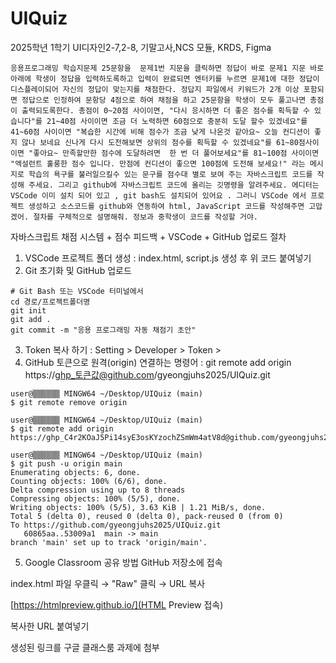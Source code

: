 # UIQuiz
2025학년 1학기 UI디자인2-7,2-8, 기말고사,NCS 모듈, KRDS, Figma
``` chat 프롬프
응용프로그래밍 학습지문제 25문항을  문제1번 지문을 클릭하면 정답이 바로 문제1 지문 바로 아래에 학생이 정답을 입력하도록하고 입력이 완료되면 엔터키를 누르면 문제1에 대한 정답이 디스플레이되어 자신의 정답이 맞는지를 채점한다. 정답지 파일에서 키워드가 2개 이상 포함되면 정답으로 인정하여 문항당 4점으로 하여 채점을 하고 25문항을 학생이 모두 풀고나면 총점이 출력되도록한다. 총점이 0~20점 사이이면, "다시 응시하면 더 좋은 점수를 획득할 수 있습니다"를 21~40점 사이이면 조금 더 노력하면 60점으로 충분히 도달 할수 있겠네요"를 41~60점 사이이면 "복습한 시간에 비해 점수가 조금 낮게 나온것 같아요~ 오늘 컨디션이 좋지 않나 보네요 신나게 다시 도전해보면 상위의 점수를 획득할 수 있겠네요"를 61~80점사이이면 "좋아요~ 만족할만한 점수에 도달하려면  한 번 더 풀어보세요"를 81~100점 사이이면 "엑설런트 훌룽한 점수 입니다. 만점에 컨디션이 좋으면 100점에 도전해 보세요!" 라는 메시지로 학습의 욕구를 불러일으킬수 있는 문구를 점수대 별로 보여 주는 자바스크립트 코드를 작성해 주세요. 그리고 github에 자바스크립트 코드에 올리는 깃명령을 알려주세요. 에디터는 VSCode 이미 설치 되어 있고 , git bash도 설치되어 있어요 . 그러니 VSCode 에서 프로젝트 생성하고 소스코드를 github와 연동하여 html, JavaScript 코드를 작성해주면 고맙겠어. 절차를 구체적으로 설명해줘. 정보과 중학생이 코드를 작성할 거야.
```
자바스크립트 채점 시스템 + 점수 피드백 + VSCode + GitHub 업로드 절차

1. VSCode 프로젝트 폴더 생성 : index.html, script.js 생성 후 위 코드 붙여넣기
2. Git 초기화 및 GitHub 업로드

```
# Git Bash 또는 VSCode 터미널에서
cd 경로/프로젝트폴더명
git init
git add .
git commit -m "응용 프로그래밍 자동 채점기 초안"

```
3. Token 복사 하기 : Setting > Developer > Token > 
4. GitHub 토큰으로 원격(origin) 연결하는 명령어 : git remote add origin https://ghp_토큰값@github.com/gyeongjuhs2025/UIQuiz.git

```
user@▒▒▒▒▒▒ MINGW64 ~/Desktop/UIQuiz (main)
$ git remote remove origin

user@▒▒▒▒▒▒ MINGW64 ~/Desktop/UIQuiz (main)
$ git remote add origin https://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@github.com/gyeongjuhs2025/UIQuiz.git

user@▒▒▒▒▒▒ MINGW64 ~/Desktop/UIQuiz (main)
$ git push -u origin main
Enumerating objects: 6, done.
Counting objects: 100% (6/6), done.
Delta compression using up to 8 threads
Compressing objects: 100% (5/5), done.
Writing objects: 100% (5/5), 3.63 KiB | 1.21 MiB/s, done.
Total 5 (delta 0), reused 0 (delta 0), pack-reused 0 (from 0)
To https://github.com/gyeongjuhs2025/UIQuiz.git
   60865aa..53009a1  main -> main
branch 'main' set up to track 'origin/main'.

```
5. Google Classroom 공유 방법
GitHub 저장소에 접속

index.html 파일 우클릭 → "Raw" 클릭 → URL 복사

[https://htmlpreview.github.io/](HTML Preview 접속)

복사한 URL 붙여넣기

생성된 링크를 구글 클래스룸 과제에 첨부
